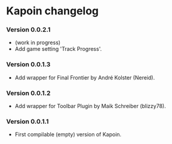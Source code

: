 ﻿# Kapoin changelog

### Version 0.0.2.1
* (work in progress)
* Add game setting 'Track Progress'.

### Version 0.0.1.3
* Add wrapper for Final Frontier by André Kolster (Nereid).

### Version 0.0.1.2
* Add wrapper for Toolbar Plugin by Maik Schreiber (blizzy78).

### Version 0.0.1.1
* First compilable (empty) version of Kapoin.

